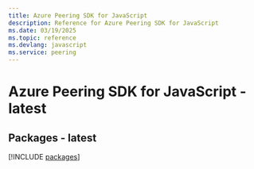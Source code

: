 ```yaml
---
title: Azure Peering SDK for JavaScript
description: Reference for Azure Peering SDK for JavaScript
ms.date: 03/19/2025
ms.topic: reference
ms.devlang: javascript
ms.service: peering
---
```

# Azure Peering SDK for JavaScript - latest
## Packages - latest
[!INCLUDE [packages](peering-index.md)]